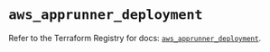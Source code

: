 # `aws_apprunner_deployment`

Refer to the Terraform Registry for docs: [`aws_apprunner_deployment`](https://registry.terraform.io/providers/hashicorp/aws/5.83.0/docs/resources/apprunner_deployment).
